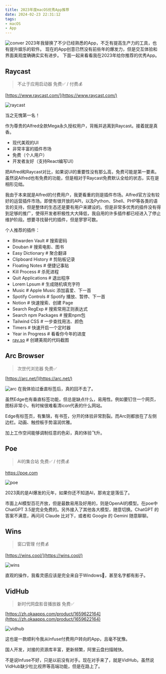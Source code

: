 ```yaml
---
title: 2023年度macOS优秀App推荐
date: 2024-02-23 22:31:12
tags:
- macOS
- App
---
```


![conver](https://cdn.sa.net/2024/02/23/RETy4nDYdP7lqBX.png)
2023年我替换了不少已经熟悉的App，不乏有提高生产力的工具，也有提升娱乐的软件。
现在的App创意已然没有前些年的爆发力，但是交互体验和界面美观度确确实实有进步。
下面一起来看看我在2023年给你推荐的优秀App。

<!--more-->

## Raycast

> 不止于应用启动器 免费✅ / 付费💰
>

[https://www.raycast.com/](https://www.raycast.com/)

![raycast](https://cdn.sa.net/2024/02/23/IRmTu5S6tP9HLMw.png)

当之无愧第一名！

作为尊贵的Alfred全款Mega永久授权用户，背叛并逃离到Raycast。接着就是真香。

- 现代美观的UI
- 非常丰富的插件市场
- 免费（个人用户）
- 开发者友好（支持React编写UI）

把Alfred和Raycast对比，如果说UI的重要性没有那么高，免费可能是第一要素。虽然说Alfred也有免费的功能，但是相对于Raycast免费默认全给的状态，实在是相形见绌。

我由于本来就是Alfred的付费用户，我更看重的则是插件市场。Alfred官方没有较好的运营插件市场。即使有很开放的API，以及Python、Shell、PHP等各类的语言的支持，但是整体的生态还是要有用户来建设的。但是非常多优秀的插件没有得到足够的推广，使得开发者积极性大大降低，我自用的许多插件都已经进入了停止维护阶段。想要寻找替代的插件，但是寥寥可数。

个人推荐的插件：

- Bitwarden Vault # 搜索密码
- Douban # 搜索电影、图书
- Easy Dictionary # 聚合翻译
- Clipboard History # 剪贴板记录
- Floating Notes # 便捷记事贴
- Kill Process # 杀死进程
- Quit Applications # 退出程序
- Lorem Lpsum # 生成随机填充字符
- Music # Apple Music 添加喜爱、下一首
- Spotify Controls # Spotify 播放、暂停、下一首
- Notion # 快速搜索、创建 Page
- Search RegExp # 搜索常用正则表达式
- Search npm Packages # 搜索npm包
- Tailwind CSS # 一步查找用法、颜色
- Timers # 快速开启一个定时器
- Year in Progress # 看看你今年的进度
- [ray.so](http://ray.so) # 创建美观的代码截图

## Arc Browser

> 次世代浏览器 免费✅
>

[https://arc.net/](https://arc.net/)

![arc](https://cdn.sa.net/2024/02/23/r97IYAXlmTqZPJt.png)
在我体验过垂直标签后，真的回不去了。

虽然Edge也有垂直标签功能，但总是缺点什么，易用性。例如要钉住一个网页，图标非常小，有时候很难看清icon代表的什么网站。

Edge有标签页，有集锦，有书签，分开的体验非常割裂。而Arc则都放在了左侧边栏。动画、触控板手势温润优雅。

加上工作空间能够调制任意的色彩，真的体验飞升。

## Poe

> AI的集合站 免费✅ / 付费💰
>

https://poe.com

![poe](https://cdn.sa.net/2024/02/23/8KdZ1rFAYDV3PO4.png)

2023真的是AI爆发的元年，如果你还不知道AI，那肯定是落伍了。

市面上AI模型百花齐放，但是最数易用及好用的，则是OpenAI的模型。在poe中ChatGPT 3.5是完全免费的。另外接入了其他各大模型，随意切换。ChatGPT 的答案不满意，再问问 Claude 比对下，或者和 Google 的 Gemini 随意聊聊。

## Wins

> 窗口管理 付费💰
>

[https://wins.cool/](https://wins.cool/)

![wins](https://cdn.sa.net/2024/02/23/Il3qALxTeJz4yCr.png)

直观的操作，我看灵感应该是完全来自于Windows🤣，甚至名字都有影子。

## VidHub

> 新时代网盘影音播放器 免费✅
>

[https://zh.okaapps.com/product/1659622164](https://zh.okaapps.com/product/1659622164)

![vidhub](https://cdn.sa.net/2024/02/23/amqwtLHQEj8e5lM.png)

这也是一款顺利令我从Infuse付费用户转向的App，且毫不犹豫。

国人开发，对接的资源库丰富，更新频繁，阿里云盘扫描贼快。

不是说Infuse不好，只是以前没有对手。现在对手来了，就是VidHub。虽然说VidHub缺少杜比视界等高端功能，但是在路上了。
